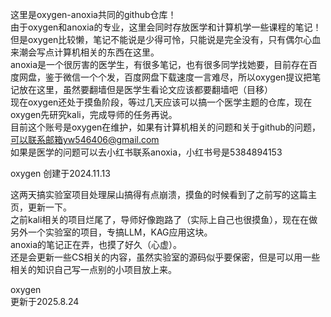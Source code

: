 这里是oxygen-anoxia共同的github仓库！  
由于oxygen和anoxia的专业，这里会同时存放医学和计算机学一些课程的笔记！  
但是oxygen比较懒，笔记不能说是少得可怜，只能说是完全没有，只有偶尔心血来潮会写点计算机相关的东西在这里。  
anoxia是一个很厉害的医学生，有很多笔记，也有很多同学找她要，目前存在百度网盘，鉴于微信一个个发，百度网盘下载速度一言难尽，所以oxygen提议把笔记放在这里，虽然要翻墙但是医学生看论文应该都要翻墙吧（目移）  
现在oxygen还处于摸鱼阶段，等过几天应该可以搞一个医学主题的仓库，现在oxygen先研究kali，完成导师的任务再说。  
目前这个账号是oxygen在维护，如果有计算机相关的问题和关于github的问题，可以联系邮箱yw546406@gmail.com  
如果是医学的问题可以去小红书联系anoxia，小红书号是5384894153  

oxygen
创建于2024.11.13

这两天搞实验室项目处理屎山搞得有点崩溃，摸鱼的时候看到了之前写的这篇主页，更新一下。  
之前kali相关的项目烂尾了，导师好像跑路了（实际上自己也很摸鱼），现在在做另外一个实验室的项目，专搞LLM，KAG应用这块。  
anoxia的笔记正在弄，也摸了好久（心虚）。  
还是会更新一些CS相关的内容，虽然实验室的源码似乎要保密，但是可以用一些相关的知识自己写一点别的小项目放上来。  

oxygen  
更新于2025.8.24

<!---
oxygen-anoxia/oxygen-anoxia is a ✨ special ✨ repository because its `README.md` (this file) appears on your GitHub profile.
You can click the Preview link to take a look at your changes.
--->
